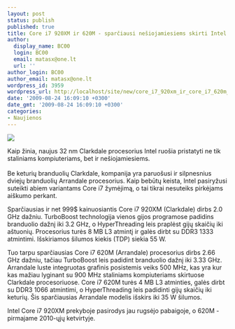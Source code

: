 ```yaml
---
layout: post
status: publish
published: true
title: Core i7 920XM ir 620M - sparčiausi nešiojamiesiems skirti Intel procesoriai
author:
  display_name: BC00
  login: BC00
  email: matasx@one.lt
  url: ''
author_login: BC00
author_email: matasx@one.lt
wordpress_id: 3959
wordpress_url: http://localhost/site/new/core_i7_920xm_ir_core_i7_620m__sparciausi_nesiojamiesiems_skirti_intel_procesoriai/
date: '2009-08-24 16:09:10 +0300'
date_gmt: '2009-08-24 16:09:10 +0300'
categories:
- Naujienos
---
```

<div class="imgright"><img src="http://tbn1.google.com/images?q=tbn:Tgz99uyFzKqS1M:http://www.transcapitalist.com/storage/intel.jpg"  /></div>
<p>Kaip žinia, naujus 32 nm Clarkdale procesorius Intel ruošia pristatyti ne tik staliniams kompiuteriams, bet ir nešiojamiesiems.<br />
<br />Be keturių branduolių Clarkdale, kompanija yra paruošusi ir silpnesnius dviejų branduolių Arrandale procesorius. Kaip bebūtų keista, Intel pasiryžusi suteikti abiem variantams Core i7 žymėjimą, o tai tikrai nesuteiks pirkėjams aiškumo perkant.</p>
<p>Sparčiausias ir net 999$ kainuosiantis Core i7 920XM (Clarkdale) dirbs 2.0 GHz dažniu. TurboBoost technologija vienos gijos programose padidins branduolio dažnį iki 3.2 GHz, o HyperThreading leis praplėst gijų skaičių iki aštuonių. Procesorius turės 8 MB L3 atmintį ir galės dirbt su DDR3 1333 atmintimi. Išskiriamos šilumos kiekis (TDP) siekia 55 W.</p>
<p>Tuo tarpu sparčiausias Core i7 620M (Arrandale) procesorius dirbs 2.66 GHz dažniu, tačiau TurboBoost leis padidint branduolio dažnį iki 3.33 GHz. Arrandale luste integruotas grafinis posistemis veiks 500 MHz, kas yra kur kas mažiau lyginant su 900 MHz staliniams kompiuteriams skirtuose Clarkdale procesoriuose. Core i7 620M turės 4 MB L3 atminties, galės dirbt su DDR3 1066 atmintimi, o HyperThreading leis padidinti gijų skaičių iki keturių. Šis sparčiausias Arrandale modelis išskirs iki 35 W šilumos.</p>
<p>Intel Core i7 920XM prekyboje pasirodys jau rugsėjo pabaigoje, o 620M - pirmajame 2010-ųjų ketvirtyje.</p>
